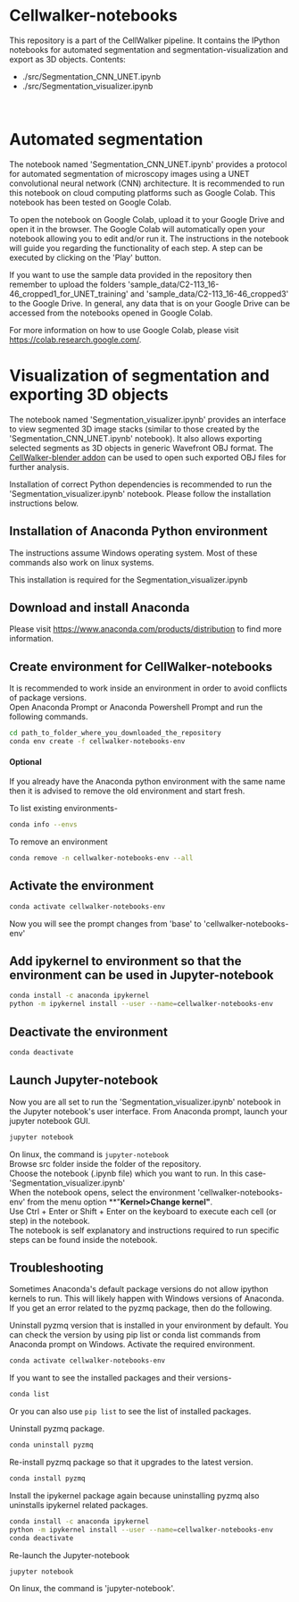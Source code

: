 # Cellwalker-notebooks

This repository is a part of the CellWalker pipeline. It contains the IPython notebooks for automated segmentation and segmentation-visualization and export as 3D objects.
Contents:<br>
<ul>
<li> ./src/Segmentation_CNN_UNET.ipynb </li>
<li> ./src/Segmentation_visualizer.ipynb </li>
</ul>
<br>

# Automated segmentation
The notebook named 'Segmentation_CNN_UNET.ipynb' provides a protocol for automated segmentation of microscopy images using a UNET convolutional neural network (CNN) architecture. It is recommended to run this notebook on cloud computing platforms such as Google Colab. This notebook has been tested on Google Colab.<br>

To open the notebook on Google Colab, upload it to your Google Drive and open it in the browser.
The Google Colab will automatically open your notebook allowing you to edit and/or run it. The instructions in the notebook will guide you regarding the functionality of each step. A step can be executed by clicking on the 'Play' button.<br>

If you want to use the sample data provided in the repository then remember to upload the folders 'sample_data/C2-113_16-46_cropped1_for_UNET_training' and 'sample_data/C2-113_16-46_cropped3' to the Google Drive. In general, any data that is on your Google Drive can be accessed from the notebooks opened in Google Colab.<br>

For more information on how to use Google Colab, please visit <a href="https://colab.research.google.com/" target="_blank">https://colab.research.google.com/</a>.

# Visualization of segmentation and exporting 3D objects
The notebook named 'Segmentation_visualizer.ipynb' provides an interface to view segmented 3D image stacks (similar to those created by the 'Segmentation_CNN_UNET.ipynb' notebook). It also allows exporting selected segments as 3D objects in generic Wavefront OBJ format. The <a href="">CellWalker-blender addon</a> can be used to open such exported OBJ files for further analysis.<br>

Installation of correct Python dependencies is recommended to run the 'Segmentation_visualizer.ipynb' notebook. Please follow the installation instructions below.

## Installation of Anaconda Python environment
The instructions assume Windows operating system. Most of these commands also work on linux systems.

This installation is required for the Segmentation_visualizer.ipynb
## Download and install Anaconda
Please visit <a href="https://www.anaconda.com/products/distribution">https://www.anaconda.com/products/distribution</a> to find more information.

## Create environment for CellWalker-notebooks
It is recommended to work inside an environment in order to avoid conflicts of package versions.<br>
Open Anaconda Prompt or Anaconda Powershell Prompt and run the following commands.

```bash
cd path_to_folder_where_you_downloaded_the_repository
conda env create -f cellwalker-notebooks-env
```
#### Optional
If you already have the Anaconda python environment with the same name then it is advised to remove the old environment and start fresh.<br>

To list existing environments-
```bash
conda info --envs
```

To remove an environment
```bash
conda remove -n cellwalker-notebooks-env --all
```

## Activate the environment
```bash
conda activate cellwalker-notebooks-env
```
Now you will see the prompt changes from 'base' to 'cellwalker-notebooks-env'

## Add ipykernel to environment so that the environment can be used in Jupyter-notebook
```bash
conda install -c anaconda ipykernel
python -m ipykernel install --user --name=cellwalker-notebooks-env
```

## Deactivate the environment
```bash
conda deactivate
```

## Launch Jupyter-notebook
Now you are all set to run the 'Segmentation_visualizer.ipynb' notebook in the Jupyter notebook's user interface. From Anaconda prompt, launch your jupyter notebook GUI.
```bash
jupyter notebook
```
On linux, the command is ```jupyter-notebook```<Br>
Browse src folder inside the folder of the repository.<br>
Choose the notebook (.ipynb file) which you want to run. In this case- 'Segmentation_visualizer.ipynb'<br>
When the notebook opens, select the environment 'cellwalker-notebooks-env' from the menu option **"**Kernel>Change kernel"**.<br>
Use Ctrl + Enter or Shift + Enter on the keyboard to execute each cell (or step) in the notebook.<br>
The notebook is self explanatory and instructions required to run specific steps can be found inside the notebook.
  

## Troubleshooting
Sometimes Anaconda's default package versions do not allow ipython kernels to run. This will likely happen with Windows versions of Anaconda.
If you get an error related to the pyzmq package, then do the following.<br>

Uninstall pyzmq version that is installed in your environment by default. You can check the version by using pip list or conda list commands from Anaconda prompt on Windows.
Activate the required environment.
```bash
conda activate cellwalker-notebooks-env
```
If you want to see the installed packages and their versions-
```bash
conda list
```
Or you can also use ```pip list``` to see the list of installed packages.

Uninstall pyzmq package.
```bash
conda uninstall pyzmq
```

Re-install pyzmq package so that it upgrades to the latest version.
```bash
conda install pyzmq
```

Install the ipykernel package again because uninstalling pyzmq also uninstalls ipykernel related packages.
```bash
conda install -c anaconda ipykernel
python -m ipykernel install --user --name=cellwalker-notebooks-env
conda deactivate
```

Re-launch the Jupyter-notebook
```bash
jupyter notebook
```
On linux, the command is 'jupyter-notebook'.

